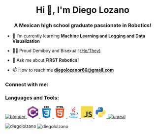 <h1 align="center">Hi 👋, I'm Diego Lozano</h1>
<h3 align="center">A Mexican high school graduate passionate in Robotics!</h3>

- 🌱 I’m currently learning **Machine Learning and Logging and Data Visualization**

- 🏳️‍🌈 Proud Demiboy and Bisexual! [(He/They)]((He/They))

- 💬 Ask me about **FIRST Robotics!**

- 📫 How to reach me **diegolozanor66@gmail.com**

<h3 align="left">Connect with me:</h3>
<p align="left">
</p>

<h3 align="left">Languages and Tools:</h3>
<p align="left"> <a href="https://www.blender.org/" target="_blank" rel="noreferrer"> <img src="https://download.blender.org/branding/community/blender_community_badge_white.svg" alt="blender" width="40" height="40"/> </a> <a href="https://www.w3schools.com/cs/" target="_blank" rel="noreferrer"> <img src="https://raw.githubusercontent.com/devicons/devicon/master/icons/csharp/csharp-original.svg" alt="csharp" width="40" height="40"/> </a> <a href="https://www.w3schools.com/css/" target="_blank" rel="noreferrer"> <img src="https://raw.githubusercontent.com/devicons/devicon/master/icons/css3/css3-original-wordmark.svg" alt="css3" width="40" height="40"/> </a> <a href="https://www.w3.org/html/" target="_blank" rel="noreferrer"> <img src="https://raw.githubusercontent.com/devicons/devicon/master/icons/html5/html5-original-wordmark.svg" alt="html5" width="40" height="40"/> </a> <a href="https://www.java.com" target="_blank" rel="noreferrer"> <img src="https://raw.githubusercontent.com/devicons/devicon/master/icons/java/java-original.svg" alt="java" width="40" height="40"/> </a> <a href="https://developer.mozilla.org/en-US/docs/Web/JavaScript" target="_blank" rel="noreferrer"> <img src="https://raw.githubusercontent.com/devicons/devicon/master/icons/javascript/javascript-original.svg" alt="javascript" width="40" height="40"/> </a> <a href="https://www.python.org" target="_blank" rel="noreferrer"> <img src="https://raw.githubusercontent.com/devicons/devicon/master/icons/python/python-original.svg" alt="python" width="40" height="40"/> </a> <a href="https://unrealengine.com/" target="_blank" rel="noreferrer"> <img src="https://raw.githubusercontent.com/kenangundogan/fontisto/036b7eca71aab1bef8e6a0518f7329f13ed62f6b/icons/svg/brand/unreal-engine.svg" alt="unreal" width="40" height="40"/> </a> </p>

<p><img align="left" src="https://github-readme-stats.vercel.app/api/top-langs?username=diegololzano&show_icons=true&locale=en&layout=compact" alt="diegololzano" /></p>

<p>&nbsp;<img align="center" src="https://github-readme-stats.vercel.app/api?username=diegololzano&show_icons=true&theme=tokyonight&title_color=0de343&locale=en" alt="diegololzano" /></p>

<!---
DiegoLolzano/DiegoLolzano is a ✨ special ✨ repository because its `README.md` (this file) appears on your GitHub profile.
You can click the Preview link to take a look at your changes.
--->
